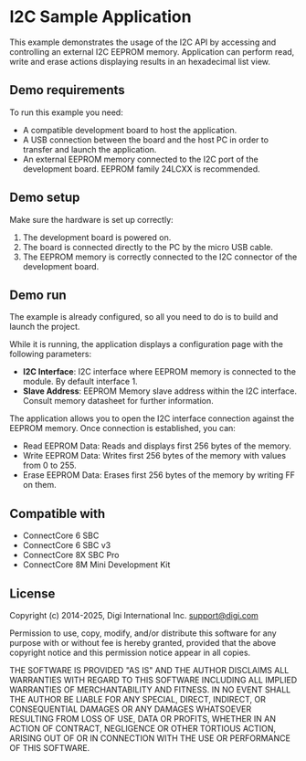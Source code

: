 I2C Sample Application
======================

This example demonstrates the usage of the I2C API by accessing and
controlling an external I2C EEPROM memory. Application can perform read,
write and erase actions displaying results in an hexadecimal list view.

Demo requirements
-----------------

To run this example you need:

* A compatible development board to host the application.
* A USB connection between the board and the host PC in order to transfer and
  launch the application.
* An external EEPROM memory connected to the I2C port of the development board.
  EEPROM family 24LCXX is recommended.

Demo setup
----------

Make sure the hardware is set up correctly:

1. The development board is powered on.
2. The board is connected directly to the PC by the micro USB cable.
3. The EEPROM memory is correctly connected to the I2C connector of the
   development board.

Demo run
--------

The example is already configured, so all you need to do is to build and
launch the project.

While it is running, the application displays a configuration page with the
following parameters:

* **I2C Interface**: I2C interface where EEPROM memory is connected to the
  module. By default interface 1.
* **Slave Address**: EEPROM Memory slave address within the I2C interface.
  Consult memory datasheet for further information.
  
The application allows you to open the I2C interface connection against the
EEPROM memory. Once connection is established, you can:

* Read EEPROM Data: Reads and displays first 256 bytes of the memory.
* Write EEPROM Data: Writes first 256 bytes of the memory with values from 0
  to 255.
* Erase EEPROM Data: Erases first 256 bytes of the memory by writing FF on them.

Compatible with
---------------

* ConnectCore 6 SBC
* ConnectCore 6 SBC v3
* ConnectCore 8X SBC Pro
* ConnectCore 8M Mini Development Kit

License
-------

Copyright (c) 2014-2025, Digi International Inc. <support@digi.com>

Permission to use, copy, modify, and/or distribute this software for any
purpose with or without fee is hereby granted, provided that the above
copyright notice and this permission notice appear in all copies.

THE SOFTWARE IS PROVIDED "AS IS" AND THE AUTHOR DISCLAIMS ALL WARRANTIES
WITH REGARD TO THIS SOFTWARE INCLUDING ALL IMPLIED WARRANTIES OF
MERCHANTABILITY AND FITNESS. IN NO EVENT SHALL THE AUTHOR BE LIABLE FOR
ANY SPECIAL, DIRECT, INDIRECT, OR CONSEQUENTIAL DAMAGES OR ANY DAMAGES
WHATSOEVER RESULTING FROM LOSS OF USE, DATA OR PROFITS, WHETHER IN AN
ACTION OF CONTRACT, NEGLIGENCE OR OTHER TORTIOUS ACTION, ARISING OUT OF
OR IN CONNECTION WITH THE USE OR PERFORMANCE OF THIS SOFTWARE.
